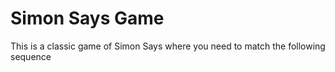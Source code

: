 # Simon Says Game
 This is a classic game of Simon Says where you need to match the following sequence
